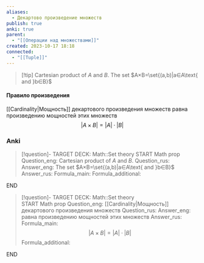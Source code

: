 ```yaml
---
aliases:
  - Декартово произведение множеств
publish: true
anki: true
parent:
  - "[[Операции над множествами]]"
created: 2023-10-17 18:18
connected:
  - "[[Tuple]]"
---
```


> [!tip] Cartesian product of $A {}$ and $B$.
The set $A×B=\set{(a,b)|a∈A\text{ and }b∈B}$



#### Правило произведения
[[Cardinality|Мощность]] декартового произведения множеств равна произведению мощностей этих множеств
$$|A \times B | = |A| \cdot |B|$$

### Anki
> [!question]-
TARGET DECK: Math::Set theory 
START
Math prop
Question_eng: Cartesian product of $A {}$ and $B$.
Question_rus: 
Answer_eng: The set $A×B=\set{(a,b)|a∈A\text{ and }b∈B}$
Answer_rus: 
Formula_main: 
Formula_additional:
<!--ID: 1699126600775-->
END

> [!question]-
TARGET DECK: Math::Set theory   
START
Math prop
Question_eng: [[Cardinality|Мощность]] декартового произведения множеств
Question_rus: 
Answer_eng: равна произведению мощностей этих множеств
Answer_rus: 
Formula_main: $$|A \times B | = |A| \cdot |B|$$
Formula_additional:
<!--ID: 1699126600788-->
END
